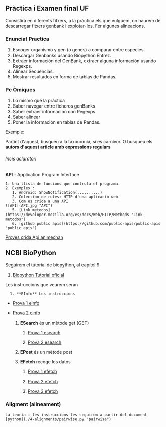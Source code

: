 ## Pràctica i Examen final UF

Consistirà en diferents fitxers, a la pràctica els que vulguem, on haurem de descarregar fitxers genbank i explotar-los. Fer algunes alineacions.


### Enunciat Practica

1. Escoger organismo y gen (o genes) a comparar entre especies.
2. Descargar Genbanks usando Biopython Entrez.
3. Extraer información del GenBank, extraer alguna información usando Regexps.
4. Alinear Secuencias.
5. Mostrar resultados en forma de tablas de Pandas.

### Pe Òmiques

1. Lo mismo que la práctica
2. Saber navegar entre ficheros genBanks
3. Saber extraer información con Regexps
4. Saber alinear
5. Poner la información en tablas de Pandas.


Exemple:

Partint d'aquest, busqueu a la taxonomia, si es carnívor.
O busqueu els **autors d'aquest article amb expressions regulars**


###### Incís aclaratori

**API** - Application Program Interface

    1. Una llista de funcions que controla el programa.
    2. Exemples : 
       1. Android: ShowNotification(...,..,...)
       2. Colection de rutes: HTTP d'una aplicació web.
       3. Com es crida a una API 
    ![API](API.jpg "API")
       5. [Link metodos](https://developer.mozilla.org/es/docs/Web/HTTP/Methods "Link metodos")
       6. [github public apis](https://github.com/public-apis/public-apis "public apis")
   
   [Proves crida Api animechan](./3-apis/1-requests/animechan.py "crida animechan")


   ## NCBI BioPython

   Seguirem el tutorial de biopython, al capítol 9:

   1. [Biopython Tutorial oficial](http://biopython.org/DIST/docs/tutorial/Tutorial.html#sec143 "biopython")
   
   Les instruccions que veurem seran

      1. **EInfo** Les instruccions 
   
   - [Prova 1 einfo](./3-apis/2-entrez/1-einfo/einfo-e1/einfo.py "einfo-e1")

   - [Prova 2 einfo](./3-apis/2-entrez/1-einfo/einfo-e2/einfo.py "einfo-e1")
   
      1. **ESearch** és un mètode get  (GET)
   
         1. [Prova 1 esearch](./3-apis/2-entrez/2-esearch/esearch-e1/esearch.py "esearch-e1")
   
         2. [Prova 2 esearch](./3-apis/2-entrez/2-esearch/esearch-e2/esearch.py "esearch-e2")
   
      2. **EPost** és un mètode post
   
      3. **EFetch** recoge los datos

         1. [Prova 1 efetch](./3-apis/2-entrez/3-efetch/efetch-e1/efetch.py "efetch-e1")

         2. [Prova 2 efetch](./3-apis/2-entrez/3-efetch/efetch-e2/efetch.py "efetch-e2")

         3. [Prova 3 efetch](./3-apis/2-entrez/3-efetch/efetch-e3/efetch.py "efetch-e3")

   ### Aligment (alineament)

    La teoria i les instruccions les seguirem a partir del document [python](./4-alignments/pairwise.py "pairwise")


   




